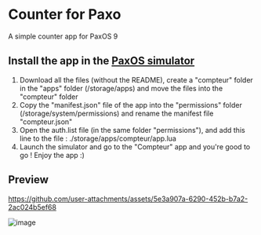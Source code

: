# Counter for Paxo
A simple counter app for PaxOS 9

## Install the app in the [PaxOS simulator](https://github.com/paxo-phone/PaxOS-9)
1. Download all the files (without the README), create a "compteur" folder in the "apps" folder (/storage/apps) and move the files into the "compteur" folder
2. Copy the "manifest.json" file of the app into the "permissions" folder (/storage/system/permissions) and rename the manifest file "compteur.json"
3. Open the auth.list file (in the same folder "permissions"), and add this line to the file : ./storage/apps/compteur/app.lua
4. Launch the simulator and go to the "Compteur" app and you're good to go ! Enjoy the app :)

## Preview
https://github.com/user-attachments/assets/5e3a907a-6290-452b-b7a2-2ac024b5ef68

![image](https://github.com/user-attachments/assets/bc900643-6ecf-43ad-aa59-9a1883cba88d)

